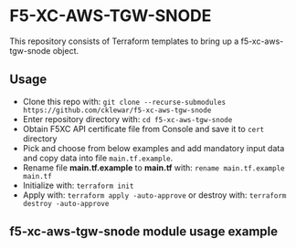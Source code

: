 # F5-XC-AWS-TGW-SNODE

This repository consists of Terraform templates to bring up a f5-xc-aws-tgw-snode object.

## Usage

- Clone this repo with: `git clone --recurse-submodules https://github.com/cklewar/f5-xc-aws-tgw-snode`
- Enter repository directory with: `cd f5-xc-aws-tgw-snode`
- Obtain F5XC API certificate file from Console and save it to `cert` directory
- Pick and choose from below examples and add mandatory input data and copy data into file `main.tf.example`.
- Rename file __main.tf.example__ to __main.tf__ with: `rename main.tf.example main.tf`
- Initialize with: `terraform init`
- Apply with: `terraform apply -auto-approve` or destroy with: `terraform destroy -auto-approve`

## f5-xc-aws-tgw-snode module usage example

````hcl
````